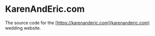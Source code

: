 # KarenAndEric.com

The source code for the [https://karenanderic.com](karenanderic.com) wedding
website.
